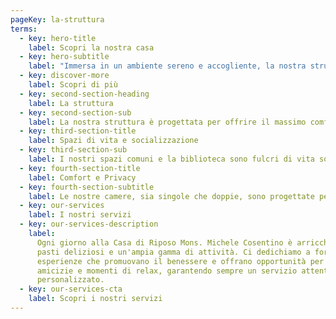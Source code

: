 ```yaml
---
pageKey: la-struttura
terms:
  - key: hero-title
    label: Scopri la nostra casa
  - key: hero-subtitle
    label: "Immersa in un ambiente sereno e accogliente, la nostra struttura è pensata per offrire comfort, sicurezza e qualità di vita ai nostri ospiti."
  - key: discover-more
    label: Scopri di più
  - key: second-section-heading
    label: La struttura
  - key: second-section-sub
    label: La nostra struttura è progettata per offrire il massimo comfort e sicurezza, garantendo spazi luminosi e arredi funzionali per un'esperienza di soggiorno piacevole e rilassante.
  - key: third-section-title
    label: Spazi di vita e socializzazione
  - key: third-section-sub
    label: I nostri spazi comuni e la biblioteca sono fulcri di vita sociale e culturale. Sale comuni luminose accolgono attività di gruppo e momenti di relax, mentre la biblioteca e la sala convegni sono spazi dedicati all'apprendimento e agli eventi culturali.
  - key: fourth-section-title
    label: Comfort e Privacy
  - key: fourth-section-subtitle
    label: Le nostre camere, sia singole che doppie, sono progettate per garantire privacy e comfort. Ogni camera è dotata di servizi essenziali e arredi funzionali, rispettando le esigenze individuali degli ospiti.
  - key: our-services
    label: I nostri servizi
  - key: our-services-description
    label:
      Ogni giorno alla Casa di Riposo Mons. Michele Cosentino è arricchito da
      pasti deliziosi e un'ampia gamma di attività. Ci dedichiamo a fornire
      esperienze che promuovano il benessere e offrano opportunità per nuove
      amicizie e momenti di relax, garantendo sempre un servizio attento e
      personalizzato.
  - key: our-services-cta
    label: Scopri i nostri servizi
---
```

